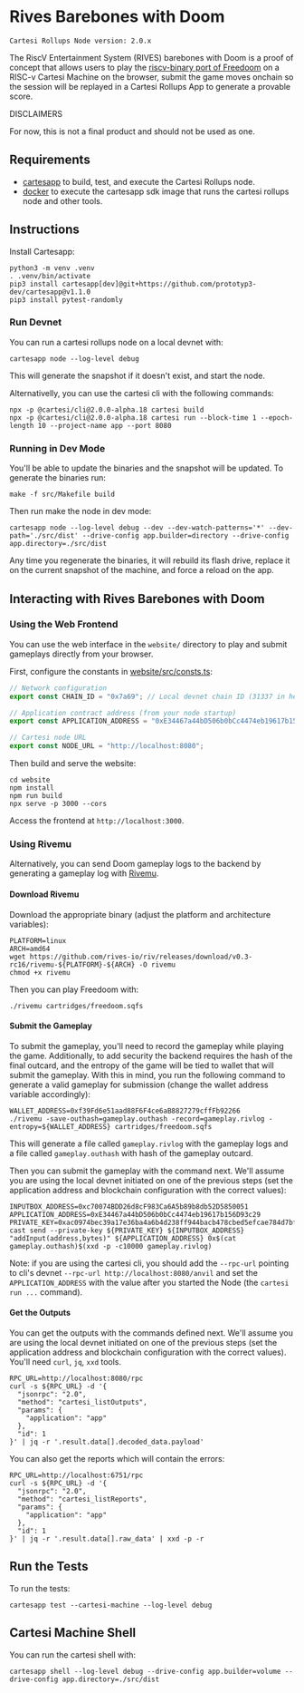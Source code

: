 # Rives Barebones with Doom

```
Cartesi Rollups Node version: 2.0.x
```

The RiscV Entertainment System (RIVES) barebones with Doom is a proof of concept that allows users to play the [riscv-binary port of Freedoom](https://github.com/rives-io/cartridge-freedoom) on a RISC-v Cartesi Machine on the browser, submit the game moves onchain so the session will be replayed in a Cartesi Rollups App to generate a provable score.

DISCLAIMERS

For now, this is not a final product and should not be used as one.

## Requirements

- [cartesapp](https://github.com/prototyp3-dev/cartesapp) to build, test, and execute the Cartesi Rollups node.
- [docker](https://docs.docker.com/) to execute the cartesapp sdk image that runs the cartesi rollups node and other tools.

## Instructions

Install Cartesapp:

```shell
python3 -m venv .venv
. .venv/bin/activate
pip3 install cartesapp[dev]@git+https://github.com/prototyp3-dev/cartesapp@v1.1.0
pip3 install pytest-randomly
```

### Run Devnet

You can run a cartesi rollups node on a local devnet with:

```shell
cartesapp node --log-level debug
```

This will generate the snapshot if it doesn't exist, and start the node.

Alternativelly, you can use the cartesi cli with the following commands:

```shell
npx -p @cartesi/cli@2.0.0-alpha.18 cartesi build
npx -p @cartesi/cli@2.0.0-alpha.18 cartesi run --block-time 1 --epoch-length 10 --project-name app --port 8080
```

### Running in Dev Mode

You'll be able to update the binaries and the snapshot will be updated. To generate the binaries run:

```shell
make -f src/Makefile build
```

Then run make the node in dev mode:

```shell
cartesapp node --log-level debug --dev --dev-watch-patterns='*' --dev-path='./src/dist' --drive-config app.builder=directory --drive-config app.directory=./src/dist
```

Any time you regenerate the binaries, it will rebuild its flash drive, replace it on the current snapshot of the machine, and force a reload on the app.

## Interacting with Rives Barebones with Doom

### Using the Web Frontend

You can use the web interface in the `website/` directory to play and submit gameplays directly from your browser.

First, configure the constants in [website/src/consts.ts](website/src/consts.ts):

```typescript
// Network configuration
export const CHAIN_ID = "0x7a69"; // Local devnet chain ID (31337 in hex)

// Application contract address (from your node startup)
export const APPLICATION_ADDRESS = "0xE34467a44bD506b0bCc4474eb19617b156D93c29";

// Cartesi node URL
export const NODE_URL = "http://localhost:8080";
```

Then build and serve the website:

```shell
cd website
npm install
npm run build
npx serve -p 3000 --cors
```

Access the frontend at `http://localhost:3000`.

### Using Rivemu

Alternatively, you can send Doom gameplay logs to the backend by generating a gameplay log with [Rivemu](https://github.com/rives-io/riv/releases/tag/v0.3-rc16).

#### Download Rivemu

Download the appropriate binary (adjust the platform and architecture variables):

```shell
PLATFORM=linux
ARCH=amd64
wget https://github.com/rives-io/riv/releases/download/v0.3-rc16/rivemu-${PLATFORM}-${ARCH} -O rivemu
chmod +x rivemu
```

Then you can play Freedoom with:

```shell
./rivemu cartridges/freedoom.sqfs
```

#### Submit the Gameplay

To submit the gameplay, you'll need to record the gameplay while playing the game. Additionally, to add security the backend requires the hash of the final outcard, and the entropy of the game will be tied to wallet that will submit the gameplay. With this in mind, you run the following command to generate a valid gameplay for submission (change the wallet address variable accordingly):

```shell
WALLET_ADDRESS=0xf39Fd6e51aad88F6F4ce6aB8827279cffFb92266
./rivemu -save-outhash=gameplay.outhash -record=gameplay.rivlog -entropy=${WALLET_ADDRESS} cartridges/freedoom.sqfs
```

This will generate a file called `gameplay.rivlog` with the gameplay logs and a file called `gameplay.outhash` with hash of the gameplay outcard.

Then you can submit the gameplay with the command next. We'll assume you are using the local devnet initiated on one of the previous steps (set the application address and blockchain configuration with the correct values):

```shell
INPUTBOX_ADDRESS=0xc70074BDD26d8cF983Ca6A5b89b8db52D5850051
APPLICATION_ADDRESS=0xE34467a44bD506b0bCc4474eb19617b156D93c29
PRIVATE_KEY=0xac0974bec39a17e36ba4a6b4d238ff944bacb478cbed5efcae784d7bf4f2ff80
cast send --private-key ${PRIVATE_KEY} ${INPUTBOX_ADDRESS} "addInput(address,bytes)" ${APPLICATION_ADDRESS} 0x$(cat gameplay.outhash)$(xxd -p -c10000 gameplay.rivlog)
```

Note: if you are using the cartesi cli, you should add the `--rpc-url` pointing to cli's devnet `--rpc-url http://localhost:8080/anvil` and set the `APPLICATION_ADDRESS` with the value after you started the Node (the `cartesi run ...` command).

#### Get the Outputs

You can get the outputs with the commands defined next. We'll assume you are using the local devnet initiated on one of the previous steps (set the application address and blockchain configuration with the correct values). You'll need `curl`, `jq`, `xxd` tools.

```shell
RPC_URL=http://localhost:8080/rpc
curl -s ${RPC_URL} -d '{
  "jsonrpc": "2.0",
  "method": "cartesi_listOutputs",
  "params": {
    "application": "app"
  },
  "id": 1
}' | jq -r '.result.data[].decoded_data.payload'
```

You can also get the reports which will contain the errors:

```shell
RPC_URL=http://localhost:6751/rpc
curl -s ${RPC_URL} -d '{
  "jsonrpc": "2.0",
  "method": "cartesi_listReports",
  "params": {
    "application": "app"
  },
  "id": 1
}' | jq -r '.result.data[].raw_data' | xxd -p -r
```

## Run the Tests

To run the tests:

```shell
cartesapp test --cartesi-machine --log-level debug
```

## Cartesi Machine Shell

You can run the cartesi shell with:

```shell
cartesapp shell --log-level debug --drive-config app.builder=volume --drive-config app.directory=./src/dist
```
